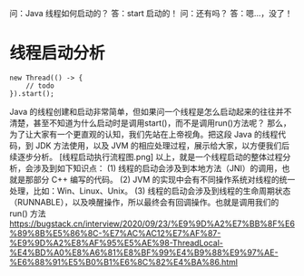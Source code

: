 问：Java 线程如何启动的？
答：start 启动的！
问：还有吗？
答：嗯…，没了！

# 线程启动分析
```
new Thread(() -> {
    // todo
}).start();
```

Java 的线程创建和启动非常简单，但如果问一个线程是怎么启动起来的往往并不清楚，甚至不知道为什么启动时是调用start()，而不是调用run()方法呢？
那么，为了让大家有一个更直观的认知，我们先站在上帝视角。把这段 Java 的线程代码，到 JDK 方法使用，以及 JVM 的相应处理过程，展示给大家，以方便我们后续逐步分析。
[线程启动执行流程图.png]
以上，就是一个线程启动的整体过程分析，会涉及到如下知识点：
(1) 线程的启动会涉及到本地方法（JNI）的调用，也就是那部分 C++ 编写的代码。
(2) JVM 的实现中会有不同操作系统对线程的统一处理，比如：Win、Linux、Unix。
(3) 线程的启动会涉及到线程的生命周期状态（RUNNABLE），以及唤醒操作，所以最终会有回调操作。也就是调用我们的 run() 方法
https://bugstack.cn/interview/2020/09/23/%E9%9D%A2%E7%BB%8F%E6%89%8B%E5%86%8C-%E7%AC%AC12%E7%AF%87-%E9%9D%A2%E8%AF%95%E5%AE%98-ThreadLocal-%E4%BD%A0%E8%A6%81%E8%BF%99%E4%B9%88%E9%97%AE-%E6%88%91%E5%B0%B1%E6%8C%82%E4%BA%86.html






















